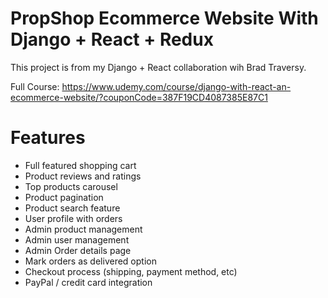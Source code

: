 <h1>PropShop Ecommerce Website With Django + React + Redux </h1>

This project is from my Django + React collaboration wih Brad Traversy. 

Full Course: https://www.udemy.com/course/django-with-react-an-ecommerce-website/?couponCode=387F19CD4087385E87C1


<h1>Features </h1>
<ul>
<li>Full featured shopping cart</li>
<li>Product reviews and ratings</li>
<li>Top products carousel</li>
<li>Product pagination</li>
<li>Product search feature</li>
<li>User profile with orders</li>
<li>Admin product management</li>
<li>Admin user management</li>
<li>Admin Order details page</li>
<li>Mark orders as delivered option</li>
<li>Checkout process (shipping, payment method, etc)</li>
<li>PayPal / credit card integration</li>
</ul>
